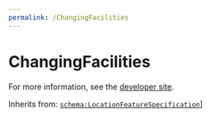 ```yaml
---
permalink: /ChangingFacilities
---
```


# ChangingFacilities


For more information, see the [developer site](https://developer.openactive.io/data-model/types/changingfacilities).

Inherits from: [`schema:LocationFeatureSpecification`](https://schema.org/LocationFeatureSpecification)]
